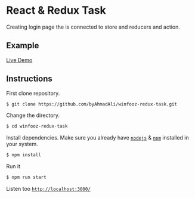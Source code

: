 # React & Redux Task

Creating login page the is connected to store and reducers and action.

## Example
[Live Demo](https://byahmadali.github.io/winfooz-redux-task/)

## Instructions

First clone repository.
```bash
$ git clone https://github.com/byAhmadAli/winfooz-redux-task.git
```

Change the directory.
```bash
$ cd winfooz-redux-task
```

Install dependencies. Make sure you already have [`nodejs`](https://nodejs.org/en/) & [`npm`](https://www.npmjs.com/) installed in your system.
```bash
$ npm install
```

Run it
```bash
$ npm run start
```

Listen too [`http://localhost:3000/`](http://localhost:3000/)